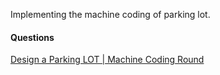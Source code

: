 Implementing the machine coding of parking lot.

#### Questions

[Design a Parking LOT | Machine Coding Round](https://workat.tech/machine-coding/practice/design-parking-lot-qm6hwq4wkhp8)


